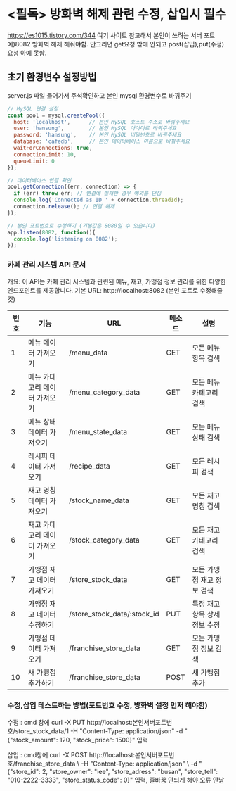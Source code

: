 # <필독> 방화벽 해제 관련 수정, 삽입시 필수
https://es1015.tistory.com/344
여기 사이트 참고해서 본인이 쓰려는 서버 포트 예)8082 방화벽 해제 해줘야함. 안그러면 get요청 밖에 안되고 post(삽입),put(수정) 요청 아예 못함. 

## 초기 환경변수 설정방법
server.js 파일 들어가서 주석확인하고 본인 mysql 환경변수로 바꿔주기
```javascript
// MySQL 연결 설정
const pool = mysql.createPool({
  host: 'localhost',      // 본인 MySQL 호스트 주소로 바꿔주세요
  user: 'hansung',        // 본인 MySQL 아이디로 바꿔주세요
  password: 'hansung',    // 본인 MySQL 비밀번호로 바꿔주세요
  database: 'cafedb',     // 본인 데이터베이스 이름으로 바꿔주세요
  waitForConnections: true,
  connectionLimit: 10,
  queueLimit: 0
});

// 데이터베이스 연결 확인
pool.getConnection((err, connection) => {
  if (err) throw err; // 연결에 실패한 경우 예외를 던짐
  console.log('Connected as ID ' + connection.threadId);
  connection.release(); // 연결 해제
});

// 본인 포트번호로 수정하기 (기본값은 8080일 수 있습니다)
app.listen(8082, function(){
  console.log('listening on 8082');
});
```



### 카페 관리 시스템 API 문서
개요: 이 API는 카페 관리 시스템과 관련된 메뉴, 재고, 가맹점 정보 관리를 위한 다양한 엔드포인트를 제공합니다.
기본 URL: http://localhost:8082 (본인 포트로 수정해줄 것)

| 번호 | 기능                          | URL                  | 메소드 | 설명                           |
|------|------------------------------|-----------------------|--------|--------------------------------|
| 1    | 메뉴 데이터 가져오기           | /menu_data            | GET    | 모든 메뉴 항목 검색             |
| 2    | 메뉴 카테고리 데이터 가져오기 | /menu_category_data   | GET    | 모든 메뉴 카테고리 검색       |
| 3    | 메뉴 상태 데이터 가져오기     | /menu_state_data      | GET    | 모든 메뉴 상태 검색           |
| 4    | 레시피 데이터 가져오기         | /recipe_data          | GET    | 모든 레시피 검색               |
| 5    | 재고 명칭 데이터 가져오기     | /stock_name_data      | GET    | 모든 재고 명칭 검색           |
| 6    | 재고 카테고리 데이터 가져오기 | /stock_category_data  | GET    | 모든 재고 카테고리 검색       |
| 7    | 가맹점 재고 데이터 가져오기   | /store_stock_data     | GET    | 모든 가맹점 재고 정보 검색     |
| 8    | 가맹점 재고 데이터 수정하기   | /store_stock_data/:stock_id | PUT | 특정 재고 항목 상세 정보 수정 |
| 9    | 가맹점 데이터 가져오기         | /franchise_store_data | GET    | 모든 가맹점 정보 검색           |
| 10   | 새 가맹점 추가하기            | /franchise_store_data | POST   | 새 가맹점 추가                   |

### 수정,삽입 테스트하는 방법(포트번호 수정, 방화벽 설정 먼저 해야함)

수정 : cmd 창에
curl -X PUT http://localhost:본인서버포트번호/store_stock_data/1 -H "Content-Type: application/json" -d "{\"stock_amount\": 120, \"stock_price\": 1500}"
입력

삽입 : cmd창에 
curl -X POST http://localhost:본인서버포트번호/franchise_store_data \ -H "Content-Type: application/json" \ -d "{\"store_id\": 2, \"store_owner\": \"lee\", \"store_adress\": \"busan\", \"store_tell\": \"010-2222-3333\", \"store_status_code\": 0}" 
입력, 줄바꿈 안되게 해야 오류 안남






